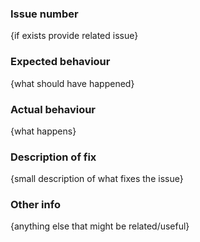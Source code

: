 ### Issue number

{if exists provide related issue}

### Expected behaviour

{what should have happened}

### Actual behaviour

{what happens}

### Description of fix

{small description of what fixes the issue}

### Other info

{anything else that might be related/useful}
